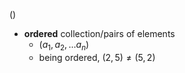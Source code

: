 $()$
- __ordered__ collection/pairs of elements
	- $(a_1,a_2,...a_n)$
	- being ordered, $(2,5) \neq (5,2)$


